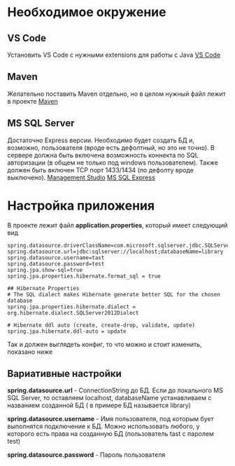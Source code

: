 # Необходимое окружение

## VS Code
Установить VS Code с нужными extensions для работы с Java 
[VS Code](https://code.visualstudio.com/docs/languages/java)

## Maven
Желательно поставить Maven отдельно, но в целом нужный файл лежит в проекте
[Maven](https://maven.apache.org/)

## MS SQL Server
Достаточно Express версии.
Необходимо будет создать БД и, возможно, пользователя (вроде есть дефолтный, но это не точно).
В сервере должна быть включена возможность коннекта по SQL авторизации (в общем не только под windows пользователем).
Также должен быть включен TCP порт 1433/1434 (по дефолту вроде выключено).
[Management Studio](https://docs.microsoft.com/ru-ru/sql/ssms/download-sql-server-management-studio-ssms?view=sql-server-ver15)
[MS SQL Express](https://www.microsoft.com/ru-RU/download/details.aspx)

# Настройка приложения

В проекте лежит файл **application.properties**, который имеет следующий вид

```
spring.datasource.driverClassName=com.microsoft.sqlserver.jdbc.SQLServerDriver
spring.datasource.url=jdbc:sqlserver://localhost;databaseName=library
spring.datasource.username=tast
spring.datasource.password=test
spring.jpa.show-sql=true
spring.jpa.properties.hibernate.format_sql = true

## Hibernate Properties
# The SQL dialect makes Hibernate generate better SQL for the chosen database
spring.jpa.properties.hibernate.dialect = org.hibernate.dialect.SQLServer2012Dialect

# Hibernate ddl auto (create, create-drop, validate, update)
spring.jpa.hibernate.ddl-auto = update
```

Так и должен выглядеть конфиг, то что можно и стоит изменить, показано ниже

## Вариативные настройки
 
**spring.datasource.url** - ConnectionString до БД. Если до локального MS SQL Server, то оставляем localhost, databaseName устанавливаем с названием созданной БД ( в примере БД называется library)

**spring.datasource.username** - Имя пользователя, под которым бует выполнятся подключение к БД. Можно использовать любого, у которого есть права на созданную БД (пользователь tast с паролем test)

**spring.datasource.password** - Пароль пользователя
